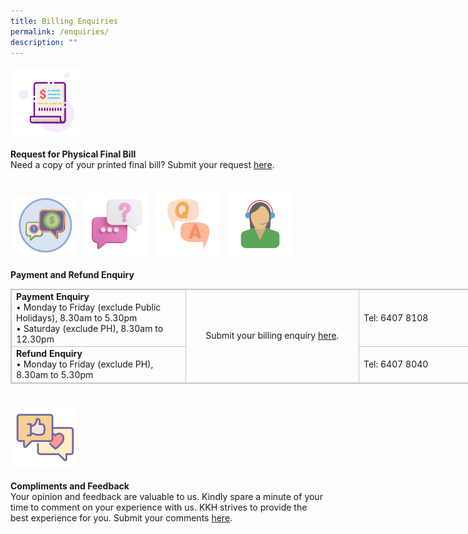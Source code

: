 ```yaml
---
title: Billing Enquiries
permalink: /enquiries/
description: ""
---
```

<img src="images/billing-enquiries1.png" style="max-width: 22%; margin: 2px;">


**Request for Physical Final Bill**<br>
Need a copy of your printed final bill? Submit your request [here](https://for.sg/shsbill).

<br>
 <img src="images/paymentenquiry1.png" style="max-width: 20%; margin: 5px;">
  <img src="images/payment-enquiry1.png" style="max-width: 20%; margin: 5px;">	  <img src="images/payment-enquiry2.png" style="max-width: 20%; margin: 5px;">
	  <img src="images/payment-enquiry3.png" style="max-width: 20%; margin: 5px;">
 
**Payment and Refund Enquiry**

<table align="center" style="border: 1px solid rgb(198, 198, 198); width: 835.231px;"><tbody>
	<tr>
		<td style="border: 1px solid rgb(198, 198, 198); width: 281px;">
			​<b>Payment Enquiry</b><br>
			• Monday to Friday (exclude Public Holidays), 8.30am to 5.30pm<br>
			• Saturday (exclude PH), 8.30am to 12.30pm<br>
		</td>
		<td rowspan="2" style="border: 1px solid rgb(198, 198, 198); width: 281px; text-align: center;">Submit your billing enquiry <a href="https://for.sg/askshs">here</a>.
		</td>
		<td style="border: 1px solid rgb(198, 198, 198); width: 281px;">
			​Tel: 6407 8108</td>
	</tr>
	<tr>
		<td style="border: 1px solid rgb(198, 198, 198);">
			​<b>Refund Enquiry</b>
			<br>
			• Monday to Friday (exclude PH), 8.30am to 5.30pm
		</td>
		<td style="border: 1px solid rgb(198, 198, 198);">
			Tel: 6407 8040
		</td></tr></tbody></table>

<br>
	  <img src="images/compliment3.png" style="-webkit-tap-highlight-; vertical-align: middle; max-width: 20%; margin: 5px;">

**Compliments and Feedback**
<br>Your opinion and feedback are valuable to us. Kindly spare a minute of your time to comment on your experience with us. KKH strives to provide the best experience for you. Submit your comments [here](https://form.gov.sg/5ee64839c874b200134f59d2).